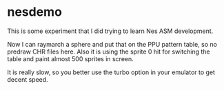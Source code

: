 # nesdemo
This is some experiment that I did trying to learn Nes ASM development.

Now I can raymarch a sphere and put that on the PPU pattern table, so no predraw CHR files here.
Also it is using the sprite 0 hit for switching the table and paint almost 500 sprites in screen.

It is really slow, so you better use the turbo option in your emulator to get decent speed.
